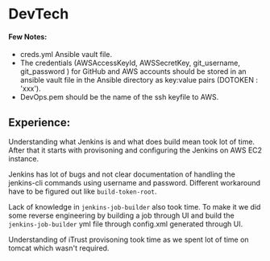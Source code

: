# DevTech

#### Few Notes:

- creds.yml Ansible vault file.
 - The credentials (AWSAccessKeyId, AWSSecretKey, git_username, git_password ) for GitHub and AWS accounts should be stored in an ansible vault file in the Ansible directory as key:value pairs (DOTOKEN : 'xxx').
 - DevOps.pem should be the name of the ssh keyfile to AWS.

 ## Experience:

 Understanding what Jenkins is and what does build mean took lot of time. After that it starts with provisoning and configuring the Jenkins on AWS EC2 instance.

 Jenkins has lot of bugs and not clear documentation of handling the jenkins-cli commands using username and password. Different workaround have to be figured out like ```build-token-root```.

 Lack of knowledge in ```jenkins-job-builder``` also took time. To make it we did some reverse engineering by building a job through UI and build the ```jenkins-job-builder``` yml file through config.xml generated through UI.

 Understanding of iTrust provisoning took time as we spent lot of time on tomcat which wasn't required.
